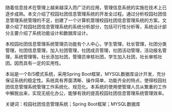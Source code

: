 随着信息技术在管理上越来越深入而广泛的应用，管理信息系统的实施在技术上已逐步成熟。本文介绍了校园社团信息管理系统的开发全过程。通过分析校园社团信息管理系统管理的不足，创建了一个计算机管理校园社团信息管理系统的方案。文章介绍了校园社团信息管理系统的系统分析部分，包括可行性分析等，系统设计部分主要介绍了系统功能设计和数据库设计。

本校园社团信息管理系统管理员功能有个人中心，学生管理，社长管理，社团分类管理，社团信息管理，加入社团管理，社团成员管理，社团活动管理，活动报名管理，系统管理等。社长添加社团，管理员审核社团，学生加入社团，社长审核社团。因而具有一定的实用性。

本站是一个B/S模式系统，采用Spring Boot框架，MYSQL数据库设计开发，充分保证系统的稳定性。系统具有界面清晰、操作简单，功能齐全的特点，使得校园社团信息管理系统管理工作系统化、规范化。本系统的使用使管理人员从繁重的工作中解脱出来，实现无纸化办公，能够有效的提高校园社团信息管理系统管理效率。

关键词：校园社团信息管理系统；Spring Boot框架；MYSQL数据库

